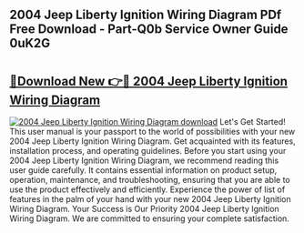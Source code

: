 ## 2004 Jeep Liberty Ignition Wiring Diagram PDf Free Download - Part-Q0b Service Owner Guide 0uK2G

# <h2><a href="http://dfhk45n.blite.top/?on=2004+Jeep+Liberty+Ignition+Wiring+Diagram">🔗Download New 👉🔴 2004 Jeep Liberty Ignition Wiring Diagram</a></h2>

[![2004 Jeep Liberty Ignition Wiring Diagram download](https://i.imgur.com/lujVjoI.png)](http://dfhk45n.blite.top/?on=2004+Jeep+Liberty+Ignition+Wiring+Diagram)
Let's Get Started! This user manual is your passport to the world of possibilities with your new 2004 Jeep Liberty Ignition Wiring Diagram. Get acquainted with its features, installation process, and operating guidelines. Before you start using your 2004 Jeep Liberty Ignition Wiring Diagram, we recommend reading this user guide carefully. It contains essential information on product setup, operation, maintenance, and troubleshooting, ensuring that you are able to use the product effectively and efficiently. Experience the power of list of features in the palm of your hand with your new 2004 Jeep Liberty Ignition Wiring Diagram. Your Success is Our Priority 2004 Jeep Liberty Ignition Wiring Diagram. We are committed to ensuring your complete satisfaction.
